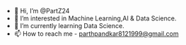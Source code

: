 - 👋 Hi, I’m @PartZ24
- 👀 I’m interested in Machine Learning,AI & Data Science.
- 🌱 I’m currently learning Data Science.
- 📫 How to reach me - parthpandkar8121999@gmail.com

<!---
PartZ24/PartZ24 is a ✨ special ✨ repository because its `README.md` (this file) appears on your GitHub profile.
You can click the Preview link to take a look at your changes.
--->
